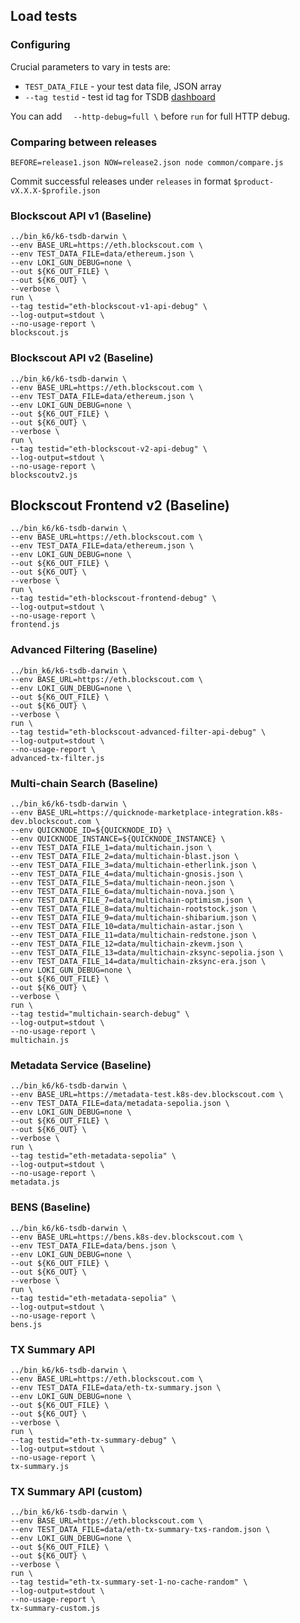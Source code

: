 ## Load tests

### Configuring

Crucial parameters to vary in tests are:
- `TEST_DATA_FILE` - your test data file, JSON array
- `--tag testid` - test id tag for TSDB [dashboard](https://grafana.k8s-dev.blockscout.com/d/a21-pyAWz/k6-load-test-view?orgId=1&from=now-5m&to=now&var-testid=eth-tx-summary-debug&timezone=browser&editIndex=0)

You can add `  --http-debug=full \` before `run` for full HTTP debug.

### Comparing between releases
```
BEFORE=release1.json NOW=release2.json node common/compare.js
```
Commit successful releases under `releases` in format `$product-vX.X.X-$profile.json`


### Blockscout API v1 (Baseline)
```
../bin_k6/k6-tsdb-darwin \
--env BASE_URL=https://eth.blockscout.com \
--env TEST_DATA_FILE=data/ethereum.json \
--env LOKI_GUN_DEBUG=none \
--out ${K6_OUT_FILE} \
--out ${K6_OUT} \
--verbose \
run \
--tag testid="eth-blockscout-v1-api-debug" \
--log-output=stdout \
--no-usage-report \
blockscout.js
```

### Blockscout API v2 (Baseline)
```
../bin_k6/k6-tsdb-darwin \
--env BASE_URL=https://eth.blockscout.com \
--env TEST_DATA_FILE=data/ethereum.json \
--env LOKI_GUN_DEBUG=none \
--out ${K6_OUT_FILE} \
--out ${K6_OUT} \
--verbose \
run \
--tag testid="eth-blockscout-v2-api-debug" \
--log-output=stdout \
--no-usage-report \
blockscoutv2.js
```

## Blockscout Frontend v2 (Baseline)
```
../bin_k6/k6-tsdb-darwin \
--env BASE_URL=https://eth.blockscout.com \
--env TEST_DATA_FILE=data/ethereum.json \
--env LOKI_GUN_DEBUG=none \
--out ${K6_OUT_FILE} \
--out ${K6_OUT} \
--verbose \
run \
--tag testid="eth-blockscout-frontend-debug" \
--log-output=stdout \
--no-usage-report \
frontend.js
```

### Advanced Filtering (Baseline)
```
../bin_k6/k6-tsdb-darwin \
--env BASE_URL=https://eth.blockscout.com \
--env LOKI_GUN_DEBUG=none \
--out ${K6_OUT_FILE} \
--out ${K6_OUT} \
--verbose \
run \
--tag testid="eth-blockscout-advanced-filter-api-debug" \
--log-output=stdout \
--no-usage-report \
advanced-tx-filter.js
```

### Multi-chain Search (Baseline)
```
../bin_k6/k6-tsdb-darwin \
--env BASE_URL=https://quicknode-marketplace-integration.k8s-dev.blockscout.com \
--env QUICKNODE_ID=${QUICKNODE_ID} \
--env QUICKNODE_INSTANCE=${QUICKNODE_INSTANCE} \
--env TEST_DATA_FILE_1=data/multichain.json \
--env TEST_DATA_FILE_2=data/multichain-blast.json \
--env TEST_DATA_FILE_3=data/multichain-etherlink.json \
--env TEST_DATA_FILE_4=data/multichain-gnosis.json \
--env TEST_DATA_FILE_5=data/multichain-neon.json \
--env TEST_DATA_FILE_6=data/multichain-nova.json \
--env TEST_DATA_FILE_7=data/multichain-optimism.json \
--env TEST_DATA_FILE_8=data/multichain-rootstock.json \
--env TEST_DATA_FILE_9=data/multichain-shibarium.json \
--env TEST_DATA_FILE_10=data/multichain-astar.json \
--env TEST_DATA_FILE_11=data/multichain-redstone.json \
--env TEST_DATA_FILE_12=data/multichain-zkevm.json \
--env TEST_DATA_FILE_13=data/multichain-zksync-sepolia.json \
--env TEST_DATA_FILE_14=data/multichain-zksync-era.json \
--env LOKI_GUN_DEBUG=none \
--out ${K6_OUT_FILE} \
--out ${K6_OUT} \
--verbose \
run \
--tag testid="multichain-search-debug" \
--log-output=stdout \
--no-usage-report \
multichain.js
```

### Metadata Service (Baseline)
```
../bin_k6/k6-tsdb-darwin \
--env BASE_URL=https://metadata-test.k8s-dev.blockscout.com \
--env TEST_DATA_FILE=data/metadata-sepolia.json \
--env LOKI_GUN_DEBUG=none \
--out ${K6_OUT_FILE} \
--out ${K6_OUT} \
--verbose \
run \
--tag testid="eth-metadata-sepolia" \
--log-output=stdout \
--no-usage-report \
metadata.js
```

### BENS (Baseline)
```
../bin_k6/k6-tsdb-darwin \
--env BASE_URL=https://bens.k8s-dev.blockscout.com \
--env TEST_DATA_FILE=data/bens.json \
--env LOKI_GUN_DEBUG=none \
--out ${K6_OUT_FILE} \
--out ${K6_OUT} \
--verbose \
run \
--tag testid="eth-metadata-sepolia" \
--log-output=stdout \
--no-usage-report \
bens.js
```

### TX Summary API

```
../bin_k6/k6-tsdb-darwin \
--env BASE_URL=https://eth.blockscout.com \
--env TEST_DATA_FILE=data/eth-tx-summary.json \
--env LOKI_GUN_DEBUG=none \
--out ${K6_OUT_FILE} \
--out ${K6_OUT} \
--verbose \
run \
--tag testid="eth-tx-summary-debug" \
--log-output=stdout \
--no-usage-report \
tx-summary.js
```

### TX Summary API (custom)

```
../bin_k6/k6-tsdb-darwin \
--env BASE_URL=https://eth.blockscout.com \
--env TEST_DATA_FILE=data/eth-tx-summary-txs-random.json \
--env LOKI_GUN_DEBUG=none \
--out ${K6_OUT_FILE} \
--out ${K6_OUT} \
--verbose \
run \
--tag testid="eth-tx-summary-set-1-no-cache-random" \
--log-output=stdout \
--no-usage-report \
tx-summary-custom.js
```
